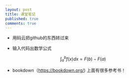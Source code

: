 ```yaml
---
layout: post
title: 课堂笔记
published: true
comments: true
---
```



* 用码云把github的东西转过来

* 输入代码出数学公式

<script src="https://cdn.mathjax.org/mathjax/latest/MathJax.js?config=TeX-AMS-MML_HTMLorMML" type="text/javascript"></script>
$$ \int^b_a f(x)dx=F(b)-F(a) $$

*  bookdown（https://bookdown.org/)
上面有很多参考书！
